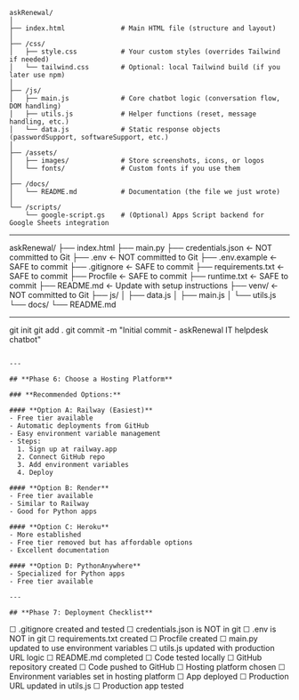```
askRenewal/
│
├── index.html              # Main HTML file (structure and layout)
│
├── /css/
│   ├── style.css           # Your custom styles (overrides Tailwind if needed)
│   └── tailwind.css        # Optional: local Tailwind build (if you later use npm)
│
├── /js/
│   ├── main.js             # Core chatbot logic (conversation flow, DOM handling)
│   ├── utils.js            # Helper functions (reset, message handling, etc.)
│   └── data.js             # Static response objects (passwordSupport, softwareSupport, etc.)
│
├── /assets/
│   ├── images/             # Store screenshots, icons, or logos
│   └── fonts/              # Custom fonts if you use them
│
├── /docs/
│   └── README.md           # Documentation (the file we just wrote)
│
└── /scripts/
    └── google-script.gs    # (Optional) Apps Script backend for Google Sheets integration
```

_________________________________________________________________________________
<!-- For when ready for deployment -->
askRenewal/
├── index.html
├── main.py
├── credentials.json        ← NOT committed to Git
├── .env                    ← NOT committed to Git
├── .env.example            ← SAFE to commit
├── .gitignore              ← SAFE to commit
├── requirements.txt        ← SAFE to commit
├── Procfile                ← SAFE to commit
├── runtime.txt             ← SAFE to commit
├── README.md               ← Update with setup instructions
├── venv/                   ← NOT committed to Git
├── js/
│   ├── data.js
│   ├── main.js
│   └── utils.js
└── docs/
    └── README.md

_________________________________________________________________________________

git init
git add .
git commit -m "Initial commit - askRenewal IT helpdesk chatbot"
```

---

## **Phase 6: Choose a Hosting Platform**

### **Recommended Options:**

#### **Option A: Railway (Easiest)**
- Free tier available
- Automatic deployments from GitHub
- Easy environment variable management
- Steps:
  1. Sign up at railway.app
  2. Connect GitHub repo
  3. Add environment variables
  4. Deploy

#### **Option B: Render**
- Free tier available
- Similar to Railway
- Good for Python apps

#### **Option C: Heroku**
- More established
- Free tier removed but has affordable options
- Excellent documentation

#### **Option D: PythonAnywhere**
- Specialized for Python apps
- Free tier available

---

## **Phase 7: Deployment Checklist**
```
☐ .gitignore created and tested
☐ credentials.json is NOT in git
☐ .env is NOT in git
☐ requirements.txt created
☐ Procfile created
☐ main.py updated to use environment variables
☐ utils.js updated with production URL logic
☐ README.md completed
☐ Code tested locally
☐ GitHub repository created
☐ Code pushed to GitHub
☐ Hosting platform chosen
☐ Environment variables set in hosting platform
☐ App deployed
☐ Production URL updated in utils.js
☐ Production app tested